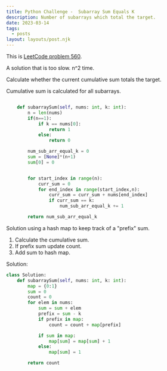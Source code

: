 ```yaml
---
title: Python Challenge -  Subarray Sum Equals K
description: Number of subarrays which total the target.
date: 2023-03-14
tags:
  - posts
layout: layouts/post.njk
---
```


This is [LeetCode problem 560](https://leetcode.com/problems/subarray-sum-equals-k/description/).

A solution that is too slow. n^2 time.

Calculate whether the current cumulative sum totals the target.

Cumulative sum is calculated for all subarrays.

```python

    def subarraySum(self, nums: int, k: int):
        n = len(nums)
        if(n==1):
            if k == nums[0]:
                return 1
            else:
                return 0

        num_sub_arr_equal_k = 0
        sum = [None]*(n+1)
        sum[0] = 0


        for start_index in range(n):
            curr_sum = 0
            for end_index in range(start_index,n):
                curr_sum = curr_sum + nums[end_index]
                if curr_sum == k:
                    num_sub_arr_equal_k += 1

        return num_sub_arr_equal_k


```

Solution using a hash map to keep track of a "prefix" sum.

1. Calculate the cumulative sum.
2. If prefix sum update count.
3. Add sum to hash map.

Solution:

```python
class Solution:
    def subarraySum(self, nums: int, k: int):
        map = {0:1}
        sum = 0
        count = 0
        for elem in nums:
            sum = sum + elem
            prefix = sum - k
            if prefix in map:
                count = count + map[prefix]

            if sum in map:
                map[sum] = map[sum] + 1
            else:
                map[sum] = 1

        return count
```
